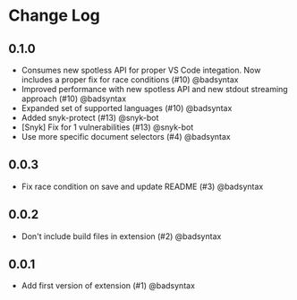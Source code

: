 # Change Log

## 0.1.0

- Consumes new spotless API for proper VS Code integation. Now includes a proper fix for race conditions (#10) @badsyntax
- Improved performance with new spotless API and new stdout streaming approach (#10) @badsyntax
- Expanded set of supported languages (#10) @badsyntax
- Added snyk-protect (#13) @snyk-bot
- [Snyk] Fix for 1 vulnerabilities (#13) @snyk-bot
- Use more specific document selectors (#4) @badsyntax

## 0.0.3

- Fix race condition on save and update README (#3) @badsyntax

## 0.0.2

- Don't include build files in extension (#2) @badsyntax

## 0.0.1

- Add first version of extension (#1) @badsyntax
